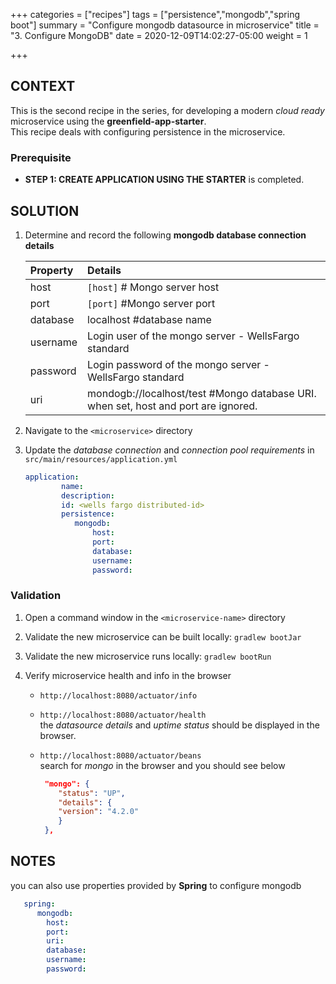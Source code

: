 +++
categories = ["recipes"]
tags = ["persistence","mongodb","spring boot"]
summary = "Configure mongodb datasource in microservice"
title = "3. Configure MongoDB"
date = 2020-12-09T14:02:27-05:00
weight = 1

+++

## CONTEXT
This is the second recipe in the series, for developing a modern _cloud ready_ microservice using the **greenfield-app-starter**.  
This recipe deals with configuring persistence in the microservice.  

### Prerequisite

- **STEP 1: CREATE APPLICATION USING THE STARTER** is completed.

## SOLUTION

1. Determine and record the following **mongodb database connection details** 

   | Property        | Details  |
      | :---          |    :----   | 
   | host  |  `[host]`  # Mongo server host |
   | port | `[port]` #Mongo server port   |
   | database | localhost #database  name  |
   | username | Login user of the mongo server - WellsFargo standard 
   | password | Login password of the mongo server - WellsFargo standard
   | uri | mondogb://localhost/test    #Mongo database URI. when set, host and port are ignored.
 
1. Navigate to the `<microservice>` directory
   
1. Update the _database connection_ and _connection pool requirements_ in `src/main/resources/application.yml`

   ```yml
   application:
           name:
           description:
           id: <wells fargo distributed-id>
           persistence:
              mongodb:
                  host:
                  port:
                  database:
                  username:
                  password:
    ```

### Validation

1. Open a command window in the `<microservice-name>` directory


1. Validate the new microservice can be built locally: `gradlew bootJar`


1. Validate the new microservice runs locally: `gradlew bootRun`


1. Verify microservice health and info in the browser

   - `http://localhost:8080/actuator/info`
     
   - `http://localhost:8080/actuator/health`  
      the _datasource details_ and _uptime status_ should be displayed in the browser.
   
   - `http://localhost:8080/actuator/beans`  
     search for _mongo_ in the browser and you should see below
     ```json
      "mongo": {
         "status": "UP",
         "details": {
         "version": "4.2.0"
         }
      },    
     ```

## NOTES

  you can also use properties provided by **Spring** to configure mongodb
  ```yaml
     spring:
        mongodb:
          host:  
          port:    
          uri:    
          database:   
          username:
          password:
  ```

